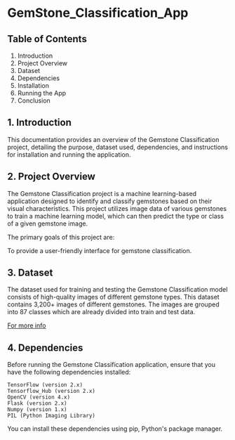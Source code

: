 # GemStone_Classification_App

## Table of Contents
1. Introduction
2. Project Overview
3. Dataset
4. Dependencies
5. Installation
6. Running the App
7. Conclusion


## 1. Introduction
This documentation provides an overview of the Gemstone Classification project, detailing the purpose, dataset used, dependencies, and instructions for installation and running the application.

## 2. Project Overview
The Gemstone Classification project is a machine learning-based application designed to identify and classify gemstones based on their visual characteristics. This project utilizes image data of various gemstones to train a machine learning model, which can then predict the type or class of a given gemstone image.

The primary goals of this project are:

To provide a user-friendly interface for gemstone classification.

## 3. Dataset
The dataset used for training and testing the Gemstone Classification model consists of high-quality images of different gemstone types. This dataset contains 3,200+ images of different gemstones. The images are grouped into 87 classes which are already divided into train and test data.

[For more info](https://www.kaggle.com/datasets/lsind18/gemstones-images) 

## 4. Dependencies
Before running the Gemstone Classification application, ensure that you have the following dependencies installed:

```
TensorFlow (version 2.x)
Tensorflow_Hub (version 2.x)
OpenCV (version 4.x)
Flask (version 2.x)
Numpy (version 1.x)
PIL (Python Imaging Library)
```

You can install these dependencies using pip, Python's package manager.
